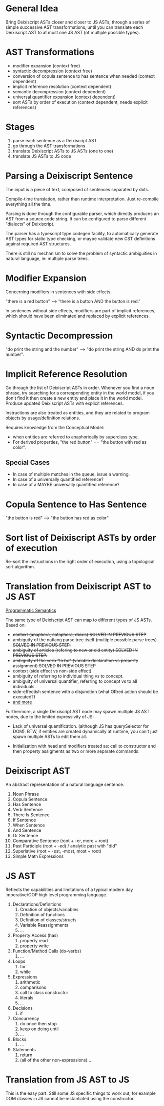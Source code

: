# General Idea

Bring Deixiscript ASTs closer and closer to JS ASTs, through a series of simple successive AST transformations, until you can translate each Deixiscript AST to at most one JS AST (of multiple possible types).

# AST Transformations

* modifier expansion (context free)
* syntactic decompression (context free)
* conversion of copula sentence to has sentence when needed (context dependent)
* implicit reference resolution (context dependent)
* semantic decompression (context dependent)
* universal quantifier expansion (context dependent)
* sort ASTs by order of execution (context dependent, needs explicit references)

# Stages

1. parse each sentence as a Deixiscript AST
1. go through the AST transformations
1. translate Deixiscript ASTs to JS ASTs (one to one)
1. translate JS ASTs to JS code

# Parsing a Deixiscript Sentence

The input is a piece of text, composed of sentences separated by dots.

Compile-time translation, rather than runtime interpretation. Just re-compile
everything all the time.

Parsing is done through the configurable parser, which directly produces an AST
from a source code string. It can be configured to parse different "dialects" of
Deixiscript.

The parser has a typescript type codegen facility, to automatically generate AST
types for static type checking, or maybe validate new CST definitions against
required AST structures.

There is still no mechanism to solve the problem of syntactic ambiguities in
natural language, ie: multiple parse trees.

# Modifier Expansion

Concerning modifiers in sentences with side effects.

"there is a red button" --> "there is a button AND the button is red."

In sentences without side effects, modifiers are part of implicit references,
which should have been eliminated and replaced by explicit references.

# Syntactic Decompression

"do print the string and the number" --> "do print the string AND do print the number".

# Implicit Reference Resolution

Go through the list of Deixiscript ASTs in order. Whenever you find a noun
phrase, try searching for a corresponding entity in the world model, if you don't
find it then create a new entity and place it in the world model. Produce updated
Deixiscript ASTs with explicit references.

Instructions are also treated as entities, and they are related to program
objects by usage/definition relations.

Requires knowledge from the Conceptual Model:

- when entities are referred to anaphorically by superclass type.
- For derived properties, "the red button" == "the button with red as color".

## Special Cases
* In case of multiple matches in the queue, issue a warning.
* In case of a universally quantified reference?
* In case of a MAYBE universally quantified reference?

# Copula Sentence to Has Sentence

"the button is red" --> "the button has red as color"

# Sort list of Deixiscript ASTs by order of execution

Re-sort the instructions in the right order of execution, using a topological
sort algorithm.

# Translation from Deixiscript AST to JS AST

[Programmatic Semantics](./semantics.md)

The same type of Deixiscript AST can map to different types of JS ASTs. Based
on:

- ~~context (anaphora, cataphora, deixis) SOLVED IN PREVIOUS STEP~~
- ~~ambiguity of the natlang parse tree itself (multiple possible parse trees) SOLVED IN PREVIOUS STEP.~~
- ~~ambiguity of articles (refering to new or old entity) SOLVED IN PREVIOUS STEP.~~
- ~~ambiguity of the verb "to be" (variable declaration vs property assignment) SOLVED IN PREVIOUS STEP~~
- context (side effect vs non-side effect)
- ambiguity of referring to individual thing vs to concept.
- ambiguity of universal quantifier, referring to concept vs to all individuals.
- side-effectish sentence with a disjunction (what ORred action should be
  executed?)
- [and more](./ambiguities.md)

Furthermore, a single Deixiscript AST node may spawn multiple JS AST nodes, due
to the limited expressivity of JS:

- Lack of universal quantification. (although JS has querySelector for DOM).
  BTW, if entities are created dynamically at runtime, you can't just spawn
  multiple ASTs to edit them all.

- Initialization with head and modifiers treated as: call to constructor and
  then property assigments as two or more separate commands.

# Deixiscript AST

An abstract representation of a natural language sentence.

1. Noun Phrase
1. Copula Sentence
1. Has Sentence
1. Verb Sentence
1. There Is Sentence
1. If Sentence
1. When Sentence
1. And Sentence
1. Or Sentence
1. Comparative Sentence (root + -er, more + root)
1. Past Participle (root + -ed) / analytic past with "did"
1. Superlative (root + -est, -most, most + root)
1. Simple Math Expressions

# JS AST

Reflects the capabilities and limitations of a typical modern day imperative/OOP
high level programming language.

1. Declarations/Definitions
   1. Creation of objects/variables
   1. Definition of functions
   1. Definition of classes/structs
   1. Variable Reassignments
   1. ...
1. Property Access (has)
   1. property read
   1. property write
1. Function/Method Calls (do-verbs)
   1. ...
1. Loops
   1. for
   1. while
1. Expressions
   1. arithmetic
   1. comparisons
   1. call to class constructor
   1. literals
   1. ...
1. Decisions
   1. if
1. Concurrency
   1. do once then stop
   1. keep on doing until
   1. ...
1. Blocks
   1. ...
1. Statements
   1. return
   1. (all of the other non-expressions)...

# Translation from JS AST to JS

This is the easy part. Still some JS specific things to work out, for example
DOM classes in JS cannot be instantiated using the constructor.
